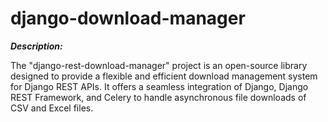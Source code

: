 # django-download-manager

**_Description:_**


The "django-rest-download-manager" project is an open-source library designed to provide a flexible and efficient download management system for Django REST APIs. It offers a seamless integration of Django, Django REST Framework, and Celery to handle asynchronous file downloads of CSV and Excel files.